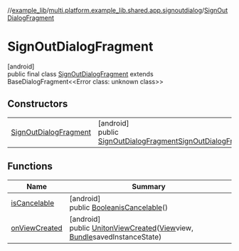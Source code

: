 //[example_lib](../../../index.md)/[multi.platform.example_lib.shared.app.signoutdialog](../index.md)/[SignOutDialogFragment](index.md)

# SignOutDialogFragment

[android]\
public final class [SignOutDialogFragment](index.md) extends BaseDialogFragment&lt;&lt;Error class: unknown class&gt;&gt;

## Constructors

| | |
|---|---|
| [SignOutDialogFragment](-sign-out-dialog-fragment.md) | [android]<br>public [SignOutDialogFragment](index.md)[SignOutDialogFragment](-sign-out-dialog-fragment.md)() |

## Functions

| Name | Summary |
|---|---|
| [isCancelable](is-cancelable.md) | [android]<br>public [Boolean](https://developer.android.com/reference/kotlin/java/lang/Boolean.html)[isCancelable](is-cancelable.md)() |
| [onViewCreated](on-view-created.md) | [android]<br>public [Unit](https://kotlinlang.org/api/latest/jvm/stdlib/kotlin/-unit/index.html)[onViewCreated](on-view-created.md)([View](https://developer.android.com/reference/kotlin/android/view/View.html)view, [Bundle](https://developer.android.com/reference/kotlin/android/os/Bundle.html)savedInstanceState) |
